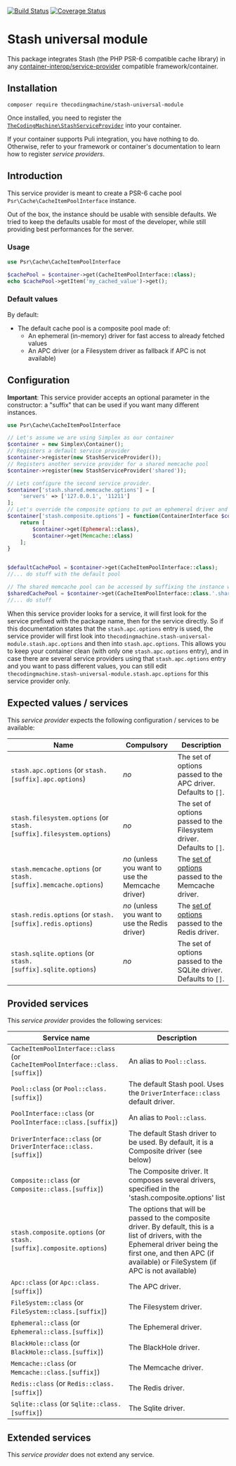 [![Build Status](https://travis-ci.org/thecodingmachine/stash-universal-module.svg?branch=1.0)](https://travis-ci.org/thecodingmachine/stash-universal-module)
[![Coverage Status](https://coveralls.io/repos/thecodingmachine/stash-universal-module/badge.svg?branch=1.0&service=github)](https://coveralls.io/github/thecodingmachine/stash-universal-module?branch=1.0)


# Stash universal module

This package integrates Stash (the PHP PSR-6 compatible cache library) in any [container-interop/service-provider](https://github.com/container-interop/service-provider) compatible framework/container.

## Installation

```
composer require thecodingmachine/stash-universal-module
```

Once installed, you need to register the [`TheCodingMachine\StashServiceProvider`](src/StashServiceProvider.php) into your container.

If your container supports Puli integration, you have nothing to do. Otherwise, refer to your framework or container's documentation to learn how to register *service providers*.

## Introduction

This service provider is meant to create a PSR-6 cache pool `Psr\Cache\CacheItemPoolInterface` instance.

Out of the box, the instance should be usable with sensible defaults. We tried to keep the defaults usable for most of the developer, while still providing best performances for the server.

### Usage

```php
use Psr\Cache\CacheItemPoolInterface

$cachePool = $container->get(CacheItemPoolInterface::class);
echo $cachePool->getItem('my_cached_value')->get();
```

### Default values

By default:

- The default cache pool is a composite pool made of:
    - An ephemeral (in-memory) driver for fast access to already fetched values
    - An APC driver (or a Filesystem driver as fallback if APC is not available)

## Configuration

**Important**: This service provider accepts an optional parameter in the constructor: a "suffix" that can be used if you want many different instances.

```php
use Psr\Cache\CacheItemPoolInterface

// Let's assume we are using Simplex as our container
$container = new Simplex\Container();
// Registers a default service provider
$container->register(new StashServiceProvider());
// Registers another service provider for a shared memcache pool
$container->register(new StashServiceProvider('shared'));

// Lets configure the second service provider.
$container['stash.shared.memcache.options'] = [
    'servers' => ['127.0.0.1', '11211']
];
// Let's override the composite options to put an ephemeral driver and the memcache driver next.
$container['stash.composite.options'] = function(ContainerInterface $container) {
    return [
        $container->get(Ephemeral::class),
        $container->get(Memcache::class)
    ];
}


$defaultCachePool = $container->get(CacheItemPoolInterface::class);
//... do stuff with the default pool

// The shared memcache pool can be accessed by suffixing the instance with ".shared".
$sharedCachePool = $container->get(CacheItemPoolInterface::class.'.shared');
//... do stuff
```

When this service provider looks for a service, it will first look for the service prefixed with the package name, then for the service directly.
So if this documentation states that the `stash.apc.options` entry is used, the service provider will first look into `thecodingmachine.stash-universal-module.stash.apc.options` and then into `stash.apc.options`.
This allows you to keep your container clean (with only one `stash.apc.options` entry), and in case there are several service providers using that `stash.apc.options` entry and you want to pass different values, you can still edit `thecodingmachine.stash-universal-module.stash.apc.options` for this service provider only.


## Expected values / services

This *service provider* expects the following configuration / services to be available:

| Name            | Compulsory | Description                            |
|-----------------|------------|----------------------------------------|
| `stash.apc.options` (or `stash.[suffix].apc.options`) | *no*       | The set of options passed to the APC driver. Defaults to `[]`.  |
| `stash.filesystem.options` (or `stash.[suffix].filesystem.options`) | *no*       | The set of options passed to the Filesystem driver. Defaults to `[]`.  |
| `stash.memcache.options` (or `stash.[suffix].memcache.options`) | *no* (unless you want to use the Memcache driver)       | The [set of options](http://www.stashphp.com/Drivers.html#memcached) passed to the Memcache driver.  |
| `stash.redis.options` (or `stash.[suffix].redis.options`) | *no* (unless you want to use the Redis driver)       | The [set of options](http://www.stashphp.com/Drivers.html#memcached) passed to the Redis driver.  |
| `stash.sqlite.options` (or `stash.[suffix].sqlite.options`) | *no*       | The set of options passed to the SQLite driver. Defaults to `[]`.  |


## Provided services

This *service provider* provides the following services:

| Service name                | Description                          |
|-----------------------------|--------------------------------------|
| `CacheItemPoolInterface::class` (or `CacheItemPoolInterface::class.[suffix]`) | An alias to `Pool::class`.  |
| `Pool::class` (or `Pool::class.[suffix]`) | The default Stash pool. Uses the `DriverInterface::class` default driver.  |
| `PoolInterface::class` (or `PoolInterface::class.[suffix]`) | An alias to `Pool::class`.  |
| `DriverInterface::class` (or `DriverInterface::class.[suffix]`) | The default Stash driver to be used. By default, it is a Composite driver (see below)   |
| `Composite::class` (or `Composite::class.[suffix]`) | The Composite driver. It composes several drivers, specified in the 'stash.composite.options' list   |
| `stash.composite.options` (or `stash.[suffix].composite.options`)  | The options that will be passed to the composite driver. By default, this is a list of drivers, with the Ephemeral driver being the first one, and then APC (if available) or FileSystem (if APC is not available)   |
| `Apc::class` (or `Apc::class.[suffix]`) | The APC driver.  |
| `FileSystem::class` (or `FileSystem::class.[suffix]`) | The Filesystem driver.  |
| `Ephemeral::class` (or `Ephemeral::class.[suffix]`) | The Ephemeral driver.  |
| `BlackHole::class` (or `BlackHole::class.[suffix]`) | The BlackHole driver.  |
| `Memcache::class` (or `Memcache::class.[suffix]`) | The Memcache driver.  |
| `Redis::class` (or `Redis::class.[suffix]`) | The Redis driver.  |
| `Sqlite::class` (or `Sqlite::class.[suffix]`) | The Sqlite driver.  |

## Extended services

This *service provider* does not extend any service.
